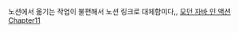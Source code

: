 노션에서 옮기는 작업이 불편해서 노션 링크로 대체함미다,,
[모던 자바 인 액션 Chapter11](https://thuthi.notion.site/Chapter11-12858e03cb55495bb1af3db07bb1978f)